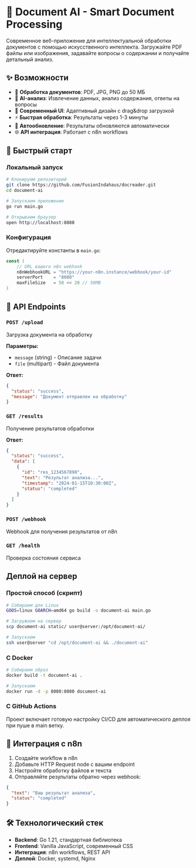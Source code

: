 # 🤖 Document AI - Smart Document Processing

Современное веб-приложение для интеллектуальной обработки документов с помощью искусственного интеллекта. Загружайте PDF файлы или изображения, задавайте вопросы о содержании и получайте детальный анализ.

## ✨ Возможности

- 📄 **Обработка документов**: PDF, JPG, PNG до 50 МБ
- 🤖 **AI-анализ**: Извлечение данных, анализ содержания, ответы на вопросы
- 🎨 **Современный UI**: Адаптивный дизайн с drag&drop загрузкой
- ⚡ **Быстрая обработка**: Результаты через 1-3 минуты
- 🔄 **Автообновление**: Результаты обновляются автоматически
- 🌐 **API интеграция**: Работает с n8n workflows

## 🚀 Быстрый старт

### Локальный запуск

```bash
# Клонируем репозиторий
git clone https://github.com/FusionIndahaus/docreader.git
cd document-ai

# Запускаем приложение
go run main.go

# Открываем браузер
open http://localhost:8080
```

### Конфигурация

Отредактируйте константы в `main.go`:

```go
const (
    // URL вашего n8n webhook
    n8nWebhookURL = "https://your-n8n.instance/webhook/your-id"
    serverPort    = "8080"
    maxFileSize   = 50 << 20 // 50MB
)
```

## 🔧 API Endpoints

### `POST /upload`
Загрузка документа на обработку

**Параметры:**
- `message` (string) - Описание задачи
- `file` (multipart) - Файл документа

**Ответ:**
```json
{
  "status": "success",
  "message": "Документ отправлен на обработку"
}
```

### `GET /results`
Получение результатов обработки

**Ответ:**
```json
{
  "status": "success",
  "data": [
    {
      "id": "res_1234567890",
      "text": "Результат анализа...",
      "timestamp": "2024-01-15T10:30:00Z",
      "status": "completed"
    }
  ]
}
```

### `POST /webhook`
Webhook для получения результатов от n8n

### `GET /health`
Проверка состояния сервиса

## Деплой на сервер

### Простой способ (скрипт)

```bash
# Собираем для Linux
GOOS=linux GOARCH=amd64 go build -o document-ai main.go

# Загружаем на сервер
scp document-ai static/ user@server:/opt/document-ai/

# Запускаем
ssh user@server "cd /opt/document-ai && ./document-ai"
```

### С Docker

```bash
# Собираем образ
docker build -t document-ai .

# Запускаем
docker run -d -p 8080:8080 document-ai
```

### С GitHub Actions

Проект включает готовую настройку CI/CD для автоматического деплоя при пуше в main ветку.

## 🔗 Интеграция с n8n

1. Создайте workflow в n8n
2. Добавьте HTTP Request node с вашим endpoint
3. Настройте обработку файлов и текста
4. Отправляйте результаты обратно через webhook:

```json
{
  "text": "Ваш результат анализа",
  "status": "completed"
}
```

## 🛠️ Технологический стек

- **Backend**: Go 1.21, стандартная библиотека
- **Frontend**: Vanilla JavaScript, современный CSS
- **Интеграция**: n8n workflows, REST API
- **Деплой**: Docker, systemd, Nginx
